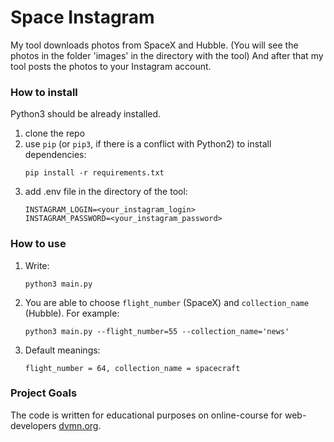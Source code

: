 # Space Instagram

My tool downloads photos from SpaceX and Hubble.
(You will see the photos in the folder 'images' in the directory with the tool) 
And after that my tool posts the photos to your Instagram account.

### How to install
Python3 should be already installed.

1) clone the repo
2) use `pip` (or `pip3`, if there is a conflict with Python2) to install dependencies:
    ```
    pip install -r requirements.txt
    ```
3) add .env file in the directory of the tool:
    ```
    INSTAGRAM_LOGIN=<your_instagram_login>
    INSTAGRAM_PASSWORD=<your_instagram_password>
    ```

### How to use
1) Write: 
    ```
    python3 main.py 
    ```
2) You are able to choose `flight_number` (SpaceX) and `collection_name` (Hubble). 
   For example: 
    ```
    python3 main.py --flight_number=55 --collection_name='news'
    ```
3) Default meanings:
    ```
    flight_number = 64, collection_name = spacecraft
    ```
### Project Goals

The code is written for educational purposes on online-course for web-developers [dvmn.org](https://dvmn.org/).